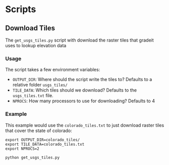 # Scripts

## Download Tiles

The `get_usgs_tiles.py` script with download the raster tiles that gradeit uses to lookup elevation data

### Usage

The script takes a few environment variables:

- `OUTPUT_DIR`: Where should the script write the tiles to? Defaults to a relative folder `usgs_tiles/`
- `TILE_DATA`: Which tiles should we download? Defaults to the `usgs_tiles.txt` file.
- `NPROCS`: How many processors to use for downloading? Defaults to 4

### Example

This example would use the `colorado_tiles.txt` to just download raster tiles that cover the state of colorado:

```console
export OUTPUT_DIR=colorado_tiles/
export TILE_DATA=colorado_tiles.txt
export NPROCS=2

python get_usgs_tiles.py
```
